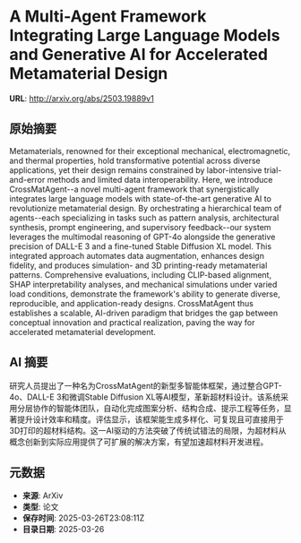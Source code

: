 # A Multi-Agent Framework Integrating Large Language Models and Generative AI for Accelerated Metamaterial Design

**URL**: http://arxiv.org/abs/2503.19889v1

## 原始摘要

Metamaterials, renowned for their exceptional mechanical, electromagnetic,
and thermal properties, hold transformative potential across diverse
applications, yet their design remains constrained by labor-intensive
trial-and-error methods and limited data interoperability. Here, we introduce
CrossMatAgent--a novel multi-agent framework that synergistically integrates
large language models with state-of-the-art generative AI to revolutionize
metamaterial design. By orchestrating a hierarchical team of agents--each
specializing in tasks such as pattern analysis, architectural synthesis, prompt
engineering, and supervisory feedback--our system leverages the multimodal
reasoning of GPT-4o alongside the generative precision of DALL-E 3 and a
fine-tuned Stable Diffusion XL model. This integrated approach automates data
augmentation, enhances design fidelity, and produces simulation- and 3D
printing-ready metamaterial patterns. Comprehensive evaluations, including
CLIP-based alignment, SHAP interpretability analyses, and mechanical
simulations under varied load conditions, demonstrate the framework's ability
to generate diverse, reproducible, and application-ready designs. CrossMatAgent
thus establishes a scalable, AI-driven paradigm that bridges the gap between
conceptual innovation and practical realization, paving the way for accelerated
metamaterial development.


## AI 摘要

研究人员提出了一种名为CrossMatAgent的新型多智能体框架，通过整合GPT-4o、DALL-E 3和微调Stable Diffusion XL等AI模型，革新超材料设计。该系统采用分层协作的智能体团队，自动化完成图案分析、结构合成、提示工程等任务，显著提升设计效率和精度。评估显示，该框架能生成多样化、可复现且可直接用于3D打印的超材料结构。这一AI驱动的方法突破了传统试错法的局限，为超材料从概念创新到实际应用提供了可扩展的解决方案，有望加速超材料开发进程。

## 元数据

- **来源**: ArXiv
- **类型**: 论文
- **保存时间**: 2025-03-26T23:08:11Z
- **目录日期**: 2025-03-26
